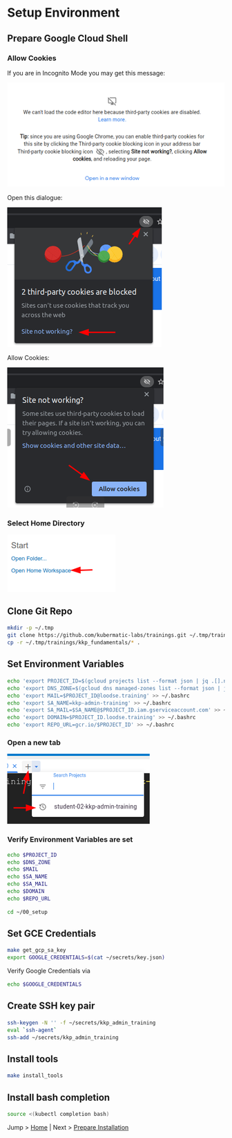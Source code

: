 # Setup Environment

## Prepare Google Cloud Shell

### Allow Cookies

If you are in Incognito Mode you may get this message:

![](../img/cookies_01.png)

Open this dialogue:

![](../img/cookies_02.png)

Allow Cookies:

![](../img/cookies_03.png)

### Select Home Directory

![](../img/open_home_workspace.png)

## Clone Git Repo

```bash
mkdir -p ~/.tmp
git clone https://github.com/kubermatic-labs/trainings.git ~/.tmp/trainings
cp -r ~/.tmp/trainings/kkp_fundamentals/* .
```

## Set Environment Variables

```bash
echo 'export PROJECT_ID=$(gcloud projects list --format json | jq .[].name | tr -d \")' >> ~/.bashrc
echo 'export DNS_ZONE=$(gcloud dns managed-zones list --format json | jq '.[].name' | tr -d \")' >> ~/.bashrc
echo 'export MAIL=$PROJECT_ID@loodse.training' >> ~/.bashrc
echo 'export SA_NAME=kkp-admin-training' >> ~/.bashrc
echo 'export SA_MAIL=$SA_NAME@$PROJECT_ID.iam.gserviceaccount.com' >> ~/.bashrc
echo 'export DOMAIN=$PROJECT_ID.loodse.training' >> ~/.bashrc
echo 'export REPO_URL=gcr.io/$PROJECT_ID' >> ~/.bashrc
```

### Open a new tab

![](../img/choose_project.png)

### Verify Environment Variables are set

```bash
echo $PROJECT_ID
echo $DNS_ZONE
echo $MAIL
echo $SA_NAME
echo $SA_MAIL
echo $DOMAIN
echo $REPO_URL
```

```bash
cd ~/00_setup
```

## Set GCE Credentials

```bash
make get_gcp_sa_key
export GOOGLE_CREDENTIALS=$(cat ~/secrets/key.json)
```

Verify Google Credentials via
```bash
echo $GOOGLE_CREDENTIALS
```

## Create SSH key pair

```bash
ssh-keygen -N '' -f ~/secrets/kkp_admin_training
eval `ssh-agent`
ssh-add ~/secrets/kkp_admin_training
```

## Install tools

```bash
make install_tools
```

## Install bash completion

```bash
source <(kubectl completion bash)
```

Jump > [Home](../README.md) | Next > [Prepare Installation](../01_prepare/README.md)
